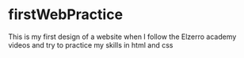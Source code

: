 # firstWebPractice
This is my first design of a website when I follow the Elzerro academy videos and try to practice  my skills in html and css 
